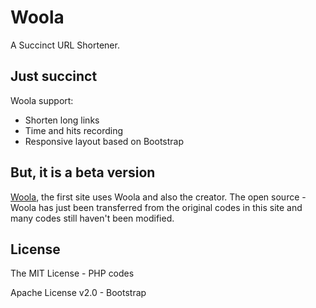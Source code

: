 Woola
=====

A Succinct URL Shortener.

## Just succinct

Woola support:

* Shorten long links
* Time and hits recording
* Responsive layout based on Bootstrap

## But, it is a beta version

[Woola](http://woo.la), the first site uses Woola and also the creator. The open source - Woola has just been transferred from the original codes in this site and many codes still haven't been modified. 

## License

The MIT License - PHP codes

Apache License v2.0 - Bootstrap

